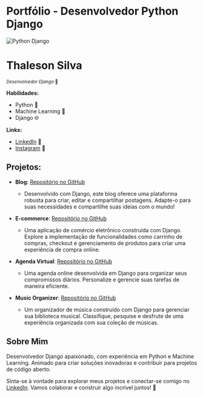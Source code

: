 # Portfólio - Desenvolvedor Python Django

![Python Django](https://github.com/thaleson/Portf-lio-Python-Django/assets/78983785/409b7310-a2a4-4906-b753-e8bc28bdd2f1)

# Thaleson Silva
<sub>*Desenvolvedor Django* 🚀</sub>

**Habilidades:**
- Python 🐍
- Machine Learning 🤖
- Django 🌐

**Links:**
- [LinkedIn](https://www.linkedin.com/in/thaleson-silva-9298a0296/) 🔗
- [Instagram](https://www.instagram.com/_thaleson/) 📸

## Projetos:
- **Blog**: [Repositório no GitHub](https://github.com/thaleson/Blog)
  - Desenvolvido com Django, este blog oferece uma plataforma robusta para criar, editar e compartilhar postagens. Adapte-o para suas necessidades e compartilhe suas ideias com o mundo!

- **E-commerce**: [Repositório no GitHub](https://github.com/thaleson/E-commerce)
  - Uma aplicação de comércio eletrônico construída com Django. Explore a implementação de funcionalidades como carrinho de compras, checkout e gerenciamento de produtos para criar uma experiência de compra online.

- **Agenda Virtual**: [Repositório no GitHub](https://github.com/thaleson/Agenda-virtual)
  - Uma agenda online desenvolvida em Django para organizar seus compromissos diários. Personalize e gerencie suas tarefas de maneira eficiente.

- **Music Organizer**: [Repositório no GitHub](https://github.com/thaleson/Music-Organizer)
  - Um organizador de música construído com Django para gerenciar sua biblioteca musical. Classifique, pesquise e desfrute de uma experiência organizada com sua coleção de músicas.

## Sobre Mim
Desenvolvedor Django apaixonado, com experiência em Python e Machine Learning. Animado para criar soluções inovadoras e contribuir para projetos de código aberto.

Sinta-se à vontade para explorar meus projetos e conectar-se comigo no [LinkedIn](https://www.linkedin.com/in/thaleson-silva-9298a0296/). Vamos colaborar e construir algo incrível juntos! 🤝
